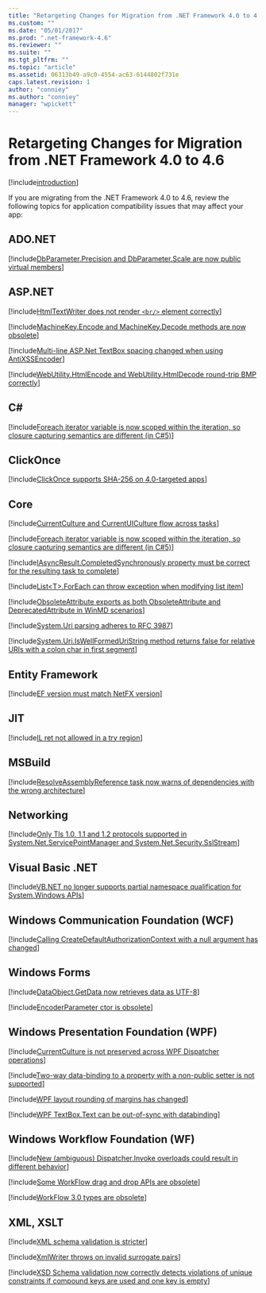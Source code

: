 ```yaml
---
title: "Retargeting Changes for Migration from .NET Framework 4.0 to 4.6 | Microsoft Docs"
ms.custom: ""
ms.date: "05/01/2017"
ms.prod: ".net-framework-4.6"
ms.reviewer: ""
ms.suite: ""
ms.tgt_pltfrm: ""
ms.topic: "article"
ms.assetid: 06313b49-a9c0-4554-ac63-6144802f731e
caps.latest.revision: 1
author: "conniey"
ms.author: "conniey"
manager: "wpickett"
---
```


# Retargeting Changes for Migration from .NET Framework 4.0 to 4.6

[!include[introduction](./introduction.md)]

If you are migrating from the .NET Framework 4.0 to 4.6, review the following topics for application compatibility issues that may affect your app:

## ADO.NET

[!include[DbParameter.Precision and DbParameter.Scale are now public virtual members](./dbparameterprecision_and_dbparameterscale_are_now_public_virtual_members.md)]

## ASP.NET

[!include[HtmlTextWriter does not render `<br/>` element correctly](./htmltextwriter_does_not_render_br__element_correctly.md)]

[!include[MachineKey.Encode and MachineKey.Decode methods are now obsolete](./machinekeyencode_and_machinekeydecode_methods_are_now_obsolete.md)]

[!include[Multi-line ASP.Net TextBox spacing changed when using AntiXSSEncoder](./multi-line_aspnet_textbox_spacing_changed_when_using_antixssencoder.md)]

[!include[WebUtility.HtmlEncode and WebUtility.HtmlDecode round-trip BMP correctly](./webutilityhtmlencode_and_webutilityhtmldecode_round-trip_bmp_correctly.md)]

## C\#

[!include[Foreach iterator variable is now scoped within the iteration, so closure capturing semantics are different (in C#5)](./foreach_iterator_variable_is_now_scoped_within_the_iteration_so_closure_capturing_semantics_are_different_in_c5.md)]

## ClickOnce

[!include[ClickOnce supports SHA-256 on 4.0-targeted apps](./clickonce_supports_sha-256_on_40-targeted_apps.md)]

## Core

[!include[CurrentCulture and CurrentUICulture flow across tasks](./currentculture_and_currentuiculture_flow_across_tasks.md)]

[!include[Foreach iterator variable is now scoped within the iteration, so closure capturing semantics are different (in C#5)](./foreach_iterator_variable_is_now_scoped_within_the_iteration_so_closure_capturing_semantics_are_different_in_c5.md)]

[!include[IAsyncResult.CompletedSynchronously property must be correct for the resulting task to complete](./iasyncresultcompletedsynchronously_property_must_be_correct_for_the_resulting_task_to_complete.md)]

[!include[List&lt;T&gt;.ForEach can throw exception when modifying list item](./listtforeach_can_throw_exception_when_modifying_list_item.md)]

[!include[ObsoleteAttribute exports as both ObsoleteAttribute and DeprecatedAttribute in WinMD scenarios](./obsoleteattribute_exports_as_both_obsoleteattribute_and_deprecatedattribute_in_winmd_scenarios.md)]

[!include[System.Uri parsing adheres to RFC 3987](./systemuri_parsing_adheres_to_rfc_3987.md)]

[!include[System.Uri.IsWellFormedUriString method returns false for relative URIs with a colon char in first segment](./systemuriiswellformeduristring_method_returns_false_for_relative_uris_with_a_colon_char_in_first_segment.md)]

## Entity Framework

[!include[EF version must match NetFX version](./ef_version_must_match_netfx_version.md)]

## JIT

[!include[IL ret not allowed in a try region](./il_ret_not_allowed_in_a_try_region.md)]

## MSBuild

[!include[ResolveAssemblyReference task now warns of dependencies with the wrong architecture](./resolveassemblyreference_task_now_warns_of_dependencies_with_the_wrong_architecture.md)]

## Networking

[!include[Only Tls 1.0, 1.1 and 1.2 protocols supported in System.Net.ServicePointManager and System.Net.Security.SslStream](./only_tls_10_11_and_12_protocols_supported_in_systemnetservicepointmanager_and_systemnetsecuritysslstream.md)]

## Visual Basic .NET

[!include[VB.NET no longer supports partial namespace qualification for System.Windows APIs](./vbnet_no_longer_supports_partial_namespace_qualification_for_systemwindows_apis.md)]

## Windows Communication Foundation (WCF)

[!include[Calling CreateDefaultAuthorizationContext with a null argument has changed](./calling_createdefaultauthorizationcontext_with_a_null_argument_has_changed.md)]

## Windows Forms

[!include[DataObject.GetData now retrieves data as UTF-8](./dataobjectgetdata_now_retrieves_data_as_utf-8.md)]

[!include[EncoderParameter ctor is obsolete](./encoderparameter_ctor_is_obsolete.md)]

## Windows Presentation Foundation (WPF)

[!include[CurrentCulture is not preserved across WPF Dispatcher operations](./currentculture_is_not_preserved_across_wpf_dispatcher_operations.md)]

[!include[Two-way data-binding to a property with a non-public setter is not supported](./two-way_data-binding_to_a_property_with_a_non-public_setter_is_not_supported.md)]

[!include[WPF layout rounding of margins has changed](./wpf_layout_rounding_of_margins_has_changed.md)]

[!include[WPF TextBox.Text can be out-of-sync with databinding](./wpf_textboxtext_can_be_out-of-sync_with_databinding.md)]

## Windows Workflow Foundation (WF)

[!include[New (ambiguous) Dispatcher.Invoke overloads could result in different behavior](./new_ambiguous_dispatcherinvoke_overloads_could_result_in_different_behavior.md)]

[!include[Some WorkFlow drag and drop APIs are obsolete](./some_workflow_drag_and_drop_apis_are_obsolete.md)]

[!include[WorkFlow 3.0 types are obsolete](./workflow_30_types_are_obsolete.md)]

## XML, XSLT

[!include[XML schema validation is stricter](./xml_schema_validation_is_stricter.md)]

[!include[XmlWriter throws on invalid surrogate pairs](./xmlwriter_throws_on_invalid_surrogate_pairs.md)]

[!include[XSD Schema validation now correctly detects violations of unique constraints if compound keys are used and one key is empty](./xsd_schema_validation_now_correctly_detects_violations_of_unique_constraints_if_compound_keys_are_used_and_one_key_is_empty.md)]

